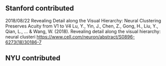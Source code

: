 ## Stanford contributed

2018/08/22
Revealing Detail along the Visual Hierarchy: Neural Clustering Preserves Acuity from V1 to V4
Lu, Y., Yin, J., Chen, Z., Gong, H., Liu, Y., Qian, L., ... & Wang, W. (2018). Revealing detail along the visual hierarchy: neural clusteri
https://www.cell.com/neuron/abstract/S0896-6273(18)30186-7

## NYU contributed
